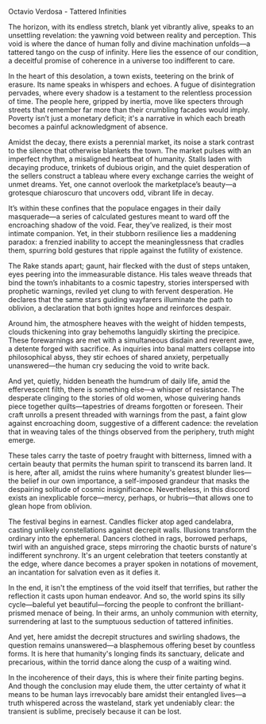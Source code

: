 Octavio Verdosa - Tattered Infinities

The horizon, with its endless stretch, blank yet vibrantly alive, speaks to an unsettling revelation: the yawning void between reality and perception. This void is where the dance of human folly and divine machination unfolds—a tattered tango on the cusp of infinity. Here lies the essence of our condition, a deceitful promise of coherence in a universe too indifferent to care.

In the heart of this desolation, a town exists, teetering on the brink of erasure. Its name speaks in whispers and echoes. A fugue of disintegration pervades, where every shadow is a testament to the relentless procession of time. The people here, gripped by inertia, move like specters through streets that remember far more than their crumbling facades would imply. Poverty isn’t just a monetary deficit; it's a narrative in which each breath becomes a painful acknowledgment of absence.

Amidst the decay, there exists a perennial market, its noise a stark contrast to the silence that otherwise blankets the town. The market pulses with an imperfect rhythm, a misaligned heartbeat of humanity. Stalls laden with decaying produce, trinkets of dubious origin, and the quiet desperation of the sellers construct a tableau where every exchange carries the weight of unmet dreams. Yet, one cannot overlook the marketplace’s beauty—a grotesque chiaroscuro that uncovers odd, vibrant life in decay.

It’s within these confines that the populace engages in their daily masquerade—a series of calculated gestures meant to ward off the encroaching shadow of the void. Fear, they’ve realized, is their most intimate companion. Yet, in their stubborn resilience lies a maddening paradox: a frenzied inability to accept the meaninglessness that cradles them, spurring bold gestures that ripple against the futility of existence.

The Rake stands apart; gaunt, hair flecked with the dust of steps untaken, eyes peering into the immeasurable distance. His tales weave threads that bind the town’s inhabitants to a cosmic tapestry, stories interspersed with prophetic warnings, reviled yet clung to with fervent desperation. He declares that the same stars guiding wayfarers illuminate the path to oblivion, a declaration that both ignites hope and reinforces despair.

Around him, the atmosphere heaves with the weight of hidden tempests, clouds thickening into gray behemoths languidly skirting the precipice. These forewarnings are met with a simultaneous disdain and reverent awe, a detente forged with sacrifice. As inquiries into banal matters collapse into philosophical abyss, they stir echoes of shared anxiety, perpetually unanswered—the human cry seducing the void to write back.

And yet, quietly, hidden beneath the humdrum of daily life, amid the effervescent filth, there is something else—a whisper of resistance. The desperate clinging to the stories of old women, whose quivering hands piece together quilts—tapestries of dreams forgotten or foreseen. Their craft unrolls a present threaded with warnings from the past, a faint glow against encroaching doom, suggestive of a different cadence: the revelation that in weaving tales of the things observed from the periphery, truth might emerge.

These tales carry the taste of poetry fraught with bitterness, limned with a certain beauty that permits the human spirit to transcend its barren land. It is here, after all, amidst the ruins where humanity's greatest blunder lies—the belief in our own importance, a self-imposed grandeur that masks the despairing solitude of cosmic insignificance. Nevertheless, in this discord exists an inexplicable force—mercy, perhaps, or hubris—that allows one to glean hope from oblivion.

The festival begins in earnest. Candles flicker atop aged candelabra, casting unlikely constellations against decrepit walls. Illusions transform the ordinary into the ephemeral. Dancers clothed in rags, borrowed perhaps, twirl with an anguished grace, steps mirroring the chaotic bursts of nature's indifferent synchrony. It's an urgent celebration that teeters constantly at the edge, where dance becomes a prayer spoken in notations of movement, an incantation for salvation even as it defies it.

In the end, it isn't the emptiness of the void itself that terrifies, but rather the reflection it casts upon human endeavor. And so, the world spins its silly cycle—baleful yet beautiful—forcing the people to confront the brilliant-prismed menace of being. In their arms, an unholy communion with eternity, surrendering at last to the sumptuous seduction of tattered infinities.

And yet, here amidst the decrepit structures and swirling shadows, the question remains unanswered—a blasphemous offering beset by countless forms. It is here that humanity's longing finds its sanctuary, delicate and precarious, within the torrid dance along the cusp of a waiting wind.

In the incoherence of their days, this is where their finite parting begins. And though the conclusion may elude them, the utter certainty of what it means to be human lays irrevocably bare amidst their entangled lives—a truth whispered across the wasteland, stark yet undeniably clear: the transient is sublime, precisely because it can be lost. 
